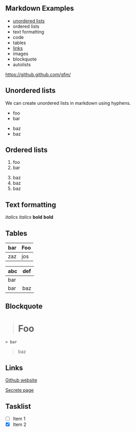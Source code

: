 ## Markdown Examples

- [unordered lists](#unordered-lists)
- ordered lists
- text formatting
- code
- tables
- [links](#links)
- images
- blockquote
- autolists

https://github.github.com/gfm/

## Unordered lists

We can create unordered lists in markdown using hyphens.

- foo
- bar
+ baz
+ baz

## Ordered lists

1. foo
1. bar
3) baz
3) baz
3) baz

## Text formatting

_italics_
*italics*
**bold**
__bold__


## Tables

| bar | Foo |
| --- | --- |
| zaz | jos |

| abc | def |
| --- | --- |
| bar |
| bar | baz | boo |

## Blockquote

> # Foo
    > bar
> baz

## Links

[Github website](https://github.com)

[Secrete page](Secret.md)

## Tasklist

- [ ] Item 1
- [x] Item 2